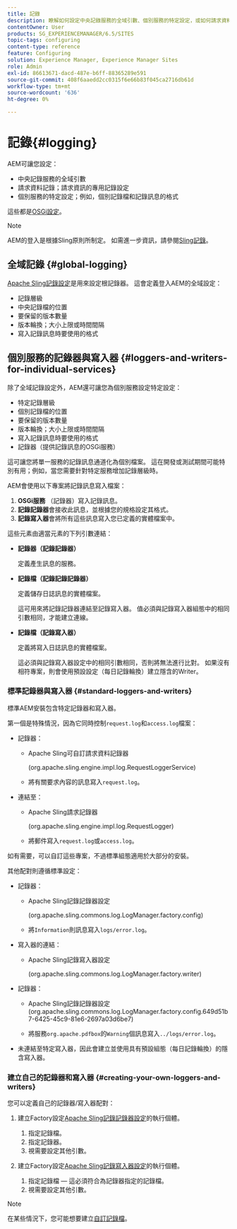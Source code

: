 ```yaml
---
title: 記錄
description: 瞭解如何設定中央記錄服務的全域引數、個別服務的特定設定，或如何請求資料記錄。
contentOwner: User
products: SG_EXPERIENCEMANAGER/6.5/SITES
topic-tags: configuring
content-type: reference
feature: Configuring
solution: Experience Manager, Experience Manager Sites
role: Admin
exl-id: 86613671-dacd-487e-b6ff-88365289e591
source-git-commit: 408f6aaedd2cc0315f6e66b83f045ca2716db61d
workflow-type: tm+mt
source-wordcount: '636'
ht-degree: 0%

---
```


# 記錄{#logging}

AEM可讓您設定：

* 中央記錄服務的全域引數
* 請求資料記錄；請求資訊的專用記錄設定
* 個別服務的特定設定；例如，個別記錄檔和記錄訊息的格式

這些都是[OSGi設定](/help/sites-deploying/configuring-osgi.md)。

>[!NOTE]
>
>AEM的登入是根據Sling原則所制定。 如需進一步資訊，請參閱[Sling記錄](https://sling.apache.org/site/logging.html)。

## 全域記錄 {#global-logging}

[Apache Sling記錄設定](/help/sites-deploying/osgi-configuration-settings.md)是用來設定根記錄器。 這會定義登入AEM的全域設定：

* 記錄層級
* 中央記錄檔的位置
* 要保留的版本數量
* 版本輪換；大小上限或時間間隔
* 寫入記錄訊息時要使用的格式

## 個別服務的記錄器與寫入器 {#loggers-and-writers-for-individual-services}

除了全域記錄設定外，AEM還可讓您為個別服務設定特定設定：

* 特定記錄層級
* 個別記錄檔的位置
* 要保留的版本數量
* 版本輪換；大小上限或時間間隔
* 寫入記錄訊息時要使用的格式
* 記錄器（提供記錄訊息的OSGi服務）

這可讓您將單一服務的記錄訊息通道化為個別檔案。 這在開發或測試期間可能特別有用；例如，當您需要針對特定服務增加記錄層級時。

AEM會使用以下專案將記錄訊息寫入檔案：

1. **OSGi服務** （記錄器）寫入記錄訊息。
1. **記錄記錄器**&#x200B;會接收此訊息，並根據您的規格設定其格式。
1. **記錄寫入器**&#x200B;會將所有這些訊息寫入您已定義的實體檔案中。

這些元素由適當元素的下列引數連結：

* **記錄器（記錄記錄器）**

  定義產生訊息的服務。

* **記錄檔（記錄記錄記錄器）**

  定義儲存日誌訊息的實體檔案。

  這可用來將記錄記錄器連結至記錄寫入器。 值必須與記錄寫入器組態中的相同引數相同，才能建立連線。

* **記錄檔（記錄寫入器）**

  定義將寫入日誌訊息的實體檔案。

  這必須與記錄寫入器設定中的相同引數相同，否則將無法進行比對。 如果沒有相符專案，則會使用預設設定（每日記錄輪換）建立隱含的Writer。

### 標準記錄器與寫入器 {#standard-loggers-and-writers}

標準AEM安裝包含特定記錄器和寫入器。

第一個是特殊情況，因為它同時控制`request.log`和`access.log`檔案：

* 記錄器：

   * Apache Sling可自訂請求資料記錄器

     (org.apache.sling.engine.impl.log.RequestLoggerService)

   * 將有關要求內容的訊息寫入`request.log`。

* 連結至：

   * Apache Sling請求記錄器

     (org.apache.sling.engine.impl.log.RequestLogger)

   * 將郵件寫入`request.log`或`access.log`。

如有需要，可以自訂這些專案，不過標準組態適用於大部分的安裝。

其他配對則遵循標準設定：

* 記錄器：

   * Apache Sling記錄記錄器設定

     (org.apache.sling.commons.log.LogManager.factory.config)

   * 將`Information`則訊息寫入`logs/error.log`。

* 寫入器的連結：

   * Apache Sling記錄寫入器設定

     (org.apache.sling.commons.log.LogManager.factory.writer)

* 記錄器：

   * Apache Sling記錄記錄器設定
(org.apache.sling.commons.log.LogManager.factory.config.649d51b7-6425-45c9-81e6-2697a03d6be7)

   * 將服務`org.apache.pdfbox`的`Warning`個訊息寫入`../logs/error.log`。

* 未連結至特定寫入器，因此會建立並使用具有預設組態（每日記錄輪換）的隱含寫入器。

### 建立自己的記錄器和寫入器 {#creating-your-own-loggers-and-writers}

您可以定義自己的記錄器/寫入器配對：

1. 建立Factory設定[Apache Sling記錄記錄器設定](/help/sites-deploying/osgi-configuration-settings.md)的執行個體。

   1. 指定記錄檔。
   1. 指定記錄器。
   1. 視需要設定其他引數。

1. 建立Factory設定[Apache Sling記錄寫入器設定](/help/sites-deploying/osgi-configuration-settings.md)的執行個體。

   1. 指定記錄檔 — 這必須符合為記錄器指定的記錄檔。
   1. 視需要設定其他引數。

>[!NOTE]
>
>在某些情況下，您可能想要建立[自訂記錄檔](/help/sites-deploying/monitoring-and-maintaining.md#create-a-custom-log-file)。
